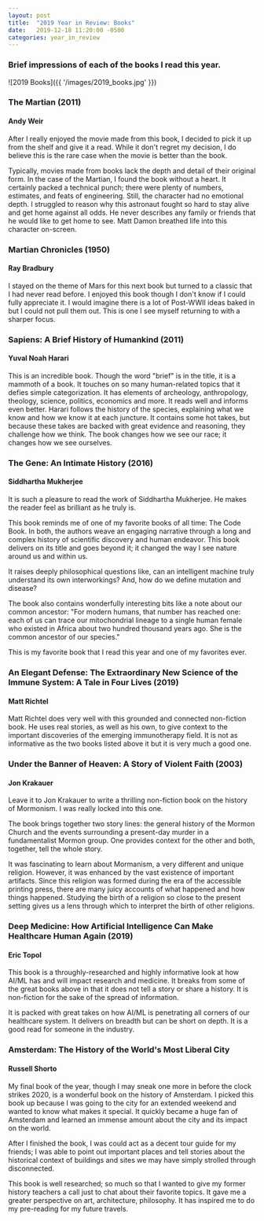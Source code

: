 ```yaml
---
layout: post
title:  "2019 Year in Review: Books"
date:   2019-12-18 11:20:00 -0500
categories: year_in_review
---
```


### Brief impressions of each of the books I read this year.

![2019 Books]({{ '/images/2019_books.jpg' }})

### The Martian (2011)

#### Andy Weir

After I really enjoyed the movie made from this book, I decided to pick it up from the shelf and give it a read. While it don't regret my decision, I do believe this is the rare case when the movie is better than the book.

Typically, movies made from books lack the depth and detail of their original form. In the case of the Martian, I found the book without a heart. It certainly packed a technical punch; there were plenty of numbers, estimates, and feats of engineering. Still, the character had no emotional depth. I struggled to reason why this astronaut fought so hard to stay alive and get home against all odds. He never describes any family or friends that he would like to get home to see. Matt Damon breathed life into this character on-screen.

### Martian Chronicles (1950)

#### Ray Bradbury

I stayed on the theme of Mars for this next book but turned to a classic that I had never read before. I enjoyed this book though I don't know if I could fully appreciate it. I would imagine there is a lot of Post-WWII ideas baked in but I could not pull them out. This is one I see myself returning to with a sharper focus.

### Sapiens: A Brief History of Humankind (2011)

#### Yuval Noah Harari

This is an incredible book. Though the word "brief" is in the title, it is a mammoth of a book. It touches on so many human-related topics that it defies simple categorization. It has elements of archeology, anthropology, theology, science, politics, economics and more. It reads well and informs even better. Harari follows the history of the species, explaining what we know and how we know it at each juncture. It contains some hot takes, but because these takes are backed with great evidence and reasoning, they challenge how we think. The book changes how we see our race; it changes how we see ourselves.

### The Gene: An Intimate History (2016)

#### Siddhartha Mukherjee

It is such a pleasure to read the work of Siddhartha Mukherjee. He makes the reader feel as brilliant as he truly is.

This book reminds me of one of my favorite books of all time: The Code Book. In both, the authors weave an engaging narrative through a long and complex history of scientific discovery and human endeavor. This book delivers on its title and goes beyond it; it changed the way I see nature around us and within us.

It raises deeply philosophical questions like, can an intelligent machine truly understand its own interworkings? And, how do we define mutation and disease?

The book also contains wonderfully interesting bits like a note about our common ancestor: "For modern humans, that number has reached one: each of us can trace our mitochondrial lineage to a single human female who existed in Africa about two hundred thousand years ago. She is the common ancestor of our species."

This is my favorite book that I read this year and one of my favorites ever.

### An Elegant Defense: The Extraordinary New Science of the Immune System: A Tale in Four Lives (2019)

#### Matt Richtel

Matt Richtel does very well with this grounded and connected non-fiction book. He uses real stories, as well as his own, to give context to the important discoveries of the emerging immunotherapy field. It is not as informative as the two books listed above it but it is very much a good one.

### Under the Banner of Heaven: A Story of Violent Faith (2003)

#### Jon Krakauer

Leave it to Jon Krakauer to write a thrilling non-fiction book on the history of Mormonism. I was really locked into this one.

The book brings together two story lines: the general history of the Mormon Church and the events surrounding a present-day murder in a fundamentalist Mormon group. One provides context for the other and both, together, tell the whole story.

It was fascinating to learn about Mormanism, a very different and unique religion. However, it was enhanced by the vast existence of important artifacts. Since this religion was formed during the era of the accessible printing press, there are many juicy accounts of what happened and how things happened. Studying the birth of a religion so close to the present setting gives us a lens through which to interpret the birth of other religions.

### Deep Medicine: How Artificial Intelligence Can Make Healthcare Human Again (2019)

#### Eric Topol

This book is a throughly-researched and highly informative look at how AI/ML has and will impact research and medicine. It breaks from some of the great books above in that it does not tell a story or share a history. It is non-fiction for the sake of the spread of information.

It is packed with great takes on how AI/ML is penetrating all corners of our healthcare system. It delivers on breadth but can be short on depth. It is a good read for someone in the industry.

### Amsterdam: The History of the World's Most Liberal City

#### Russell Shorto

My final book of the year, though I may sneak one more in before the clock strikes 2020, is a wonderful book on the history of Amsterdam. I picked this book up because I was going to the city for an extended weekend and wanted to know what makes it special. It quickly became a huge fan of Amsterdam and learned an immense amount about the city and its impact on the world.

After I finished the book, I was could act as a decent tour guide for my friends; I was able to point out important places and tell stories about the historical context of buildings and sites we may have simply strolled through disconnected.

This book is well researched; so much so that I wanted to give my former history teachers a call just to chat about their favorite topics. It gave me a greater perspective on art, architecture, philosophy. It has inspired me to do my pre-reading for my future travels.

